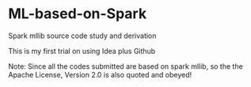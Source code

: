 # ML-based-on-Spark
Spark mllib source code study and derivation

This is my first trial on using Idea plus Github

Note: Since all the codes submitted are based on spark mllib, so the the Apache License, Version 2.0 is also quoted and obeyed!
